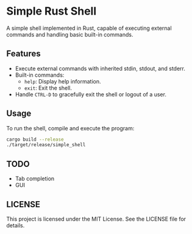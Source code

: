 # Simple Rust Shell

A simple shell implemented in Rust, capable of executing external commands and handling basic built-in commands.

## Features

- Execute external commands with inherited stdin, stdout, and stderr.
- Built-in commands:
  - `help`: Display help information.
  - `exit`: Exit the shell.
- Handle `CTRL-D` to gracefully exit the shell or logout of a user.

## Usage

To run the shell, compile and execute the program:

```sh
cargo build --release
./target/release/simple_shell
```

## TODO

* Tab completion
* GUI

## LICENSE

This project is licensed under the MIT License. See the LICENSE file for details.